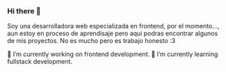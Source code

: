 ### Hi there 👋
Soy una desarrolladora web especializada en frontend, por el momento..., 
aun estoy en proceso de aprendisaje pero aqui podras encontrar algunos de mis proyectos.
No es mucho pero es trabajo honesto :3

🔭 I’m currently working on frontend development. 
🌱 I’m currently learning fullstack development.
<!--
**Zugeyly/Zugeyly** is a ✨ _special_ ✨ repository because its `README.md` (this file) appears on your GitHub profile.

Here are some ideas to get you started:


- 👯 I’m looking to collaborate on ...
- 🤔 I’m looking for help with ...
- 💬 Ask me about ...
- 📫 How to reach me: ...
- 😄 Pronouns: ...
- ⚡ Fun fact: ...
-->
